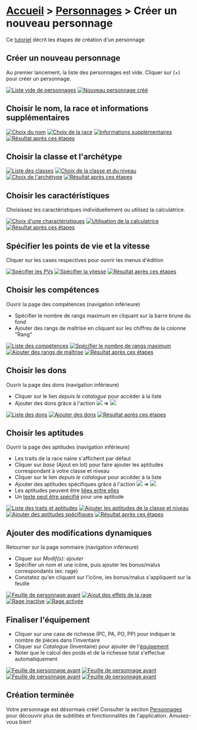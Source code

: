 # [Accueil](..) > [Personnages](character.md) > Créer un nouveau personnage

Ce [tutoriel](../tuto/README.md) décrit les étapes de création d'un personnage

## Créer un nouveau personnage

Au premier lancement, la liste des personnages est vide. Cliquer sur (+) pour créer un personnage.

<a href="../../images/character/characters-list.png"><img src="../../images/character/characters-list_small.jpg" title="Liste vide de personnages"/></a>
<a href="../../images/character/new-character-1.png"><img src="../../images/character/new-character-1_small.jpg" title="Nouveau personnage créé"/></a>

## Choisir le nom, la race et informations supplémentaires

<a href="../../images/character/new-character-2.png"><img src="../../images/character/new-character-2_small.jpg" title="Choix du nom"/></a>
<a href="../../images/character/new-character-3.png"><img src="../../images/character/new-character-3_small.jpg" title="Choix de la race"/></a>
<a href="../../images/character/new-character-4.png"><img src="../../images/character/new-character-4_small.jpg" title="Informations supplémentaires"/></a>
<a href="../../images/character/new-character-5.png"><img src="../../images/character/new-character-5_small.jpg" title="Résultat après ces étapes"/></a>

## Choisir la classe et l'archétype

<a href="../../images/character/new-character-6.png"><img src="../../images/character/new-character-6_small.jpg" title="Liste des classes"/></a>
<a href="../../images/character/new-character-7.png"><img src="../../images/character/new-character-7_small.jpg" title="Choix de la classe et du niveau"/></a>
<a href="../../images/character/new-character-8.png"><img src="../../images/character/new-character-8_small.jpg" title="Choix de l'archétype"/></a>
<a href="../../images/character/new-character-9.png"><img src="../../images/character/new-character-9_small.jpg" title="Résultat après ces étapes"/></a>

## Choisir les caractéristiques

Choisissez les caractéristiques individuellement ou utilisez la calculatrice.

<a href="../../images/character/new-character-10.png"><img src="../../images/character/new-character-10_small.jpg" title="Choix d'une charactéristiques"/></a>
<a href="../../images/character/new-character-11.png"><img src="../../images/character/new-character-11_small.jpg" title="Utilisation de la calculatrice"/></a>
<a href="../../images/character/new-character-12.png"><img src="../../images/character/new-character-12_small.jpg" title="Résultat après ces étapes"/></a>

## Spécifier les points de vie et la vitesse

Cliquer sur les cases respectives pour ouvrir les menus d'édition

<a href="../../images/character/new-character-13.png"><img src="../../images/character/new-character-13_small.jpg" title="Spécifier les PVs"/></a>
<a href="../../images/character/new-character-14.png"><img src="../../images/character/new-character-14_small.jpg" title="Spécifier la vitesse"/></a>
<a href="../../images/character/new-character-15.png"><img src="../../images/character/new-character-15_small.jpg" title="Résultat après ces étapes"/></a>

## Choisir les compétences

Ouvrir la page des compétences (navigation inférieure)
* Spécifier le nombre de rangs maximum en cliquant sur la barre brune du fond
* Ajouter des rangs de maîtrise en cliquant sur les chiffres de la colonne "Rang"

<a href="../../images/character/new-character-16.png"><img src="../../images/character/new-character-16_small.jpg" title="Liste des compétences"/></a>
<a href="../../images/character/new-character-17.png"><img src="../../images/character/new-character-17_small.jpg" title="Spécifier le nombre de rangs maximum"/></a>
<a href="../../images/character/new-character-18.png"><img src="../../images/character/new-character-18_small.jpg" title="Ajouter des rangs de maîtrise"/></a>
<a href="../../images/character/new-character-19.png"><img src="../../images/character/new-character-19_small.jpg" title="Résultat après ces étapes"/></a>

## Choisir les dons

Ouvrir la page des dons (navigation inférieure)
* Cliquer sur le lien _depuis le catalogue_ pour accéder à la liste
* Ajouter des dons grâce à l'action ![](../../images/icons/addtocharacter-off.png) => ![](../../images/icons/addtocharacter-on.png)

<a href="../../images/character/new-character-20.png"><img src="../../images/character/new-character-20_small.jpg" title="Liste des dons"/></a>
<a href="../../images/character/new-character-21.png"><img src="../../images/character/new-character-21_small.jpg" title="Ajouter des dons"/></a>
<a href="../../images/character/new-character-22.png"><img src="../../images/character/new-character-22_small.jpg" title="Résultat après ces étapes"/></a>

## Choisir les aptitudes

Ouvrir la page des aptitudes (navigation inférieure)
* Les traits de la race naine s'affichent par défaut
* Cliquer sur _base_ (Ajout en lot) pour faire ajouter les aptitudes correspondant à votre classe et niveau
* Cliquer sur le lien _depuis le catalogue_ pour accéder à la liste
* Ajouter des aptitudes spécifiques grâce à l'action ![](../../images/icons/addtocharacter-off.png) => ![](../../images/icons/addtocharacter-on.png)
* Les aptitudes peuvent être [liées entre elles](../catalog/feature-details.md)
* Un [texte peut être spécifié](../catalog/feature-details.md) pour une aptitude


<a href="../../images/character/new-character-23.png"><img src="../../images/character/new-character-23_small.jpg" title="Liste des traits et aptitudes"/></a>
<a href="../../images/character/new-character-24.png"><img src="../../images/character/new-character-24_small.jpg" title="Ajouter les aptitudes de la classe et niveau"/></a>
<a href="../../images/character/new-character-25.png"><img src="../../images/character/new-character-25_small.jpg" title="Ajouter des aptitudes spécifiques"/></a>
<a href="../../images/character/new-character-26.png"><img src="../../images/character/new-character-26_small.jpg" title="Résultat après ces étapes"/></a>

## Ajouter des modifications dynamiques

Retourner sur la page sommaire (navigation inférieure)
* Cliquer sur _Modif(s): ajouter_
* Spécifier un nom et une icône, puis ajouter les bonus/malus correspondants (ex: rage)
* Constatez qu'en cliquant sur l'icône, les bonus/malus s'appliquent sur la feuille

<a href="../../images/character/new-character-15.png"><img src="../../images/character/new-character-15_small.jpg" title="Feuille de personnage avant"/></a>
<a href="../../images/character/new-character-27.png"><img src="../../images/character/new-character-27_small.jpg" title="Ajout des effets de la rage"/></a>
<a href="../../images/character/new-character-28.png"><img src="../../images/character/new-character-28_small.jpg" title="Rage inactive"/></a>
<a href="../../images/character/new-character-29.png"><img src="../../images/character/new-character-29_small.jpg" title="Rage activée"/></a>

## Finaliser l'équipement

* Cliquer sur une case de richesse (PC, PA, PO, PP) pour indiquer le nombre de pièces dans l'inventaire
* Cliquer sur _Catalogue_ (Inventaire) pour ajouter de l'[équipement](../catalog/equipment.md)
* Noter que le calcul des poids et de la richesse total s'effectue automatiquement

<a href="../../images/character/new-character-30.png"><img src="../../images/character/new-character-30_small.jpg" title="Feuille de personnage avant"/></a>
<a href="../../images/character/new-character-31.png"><img src="../../images/character/new-character-31_small.jpg" title="Feuille de personnage avant"/></a>
<a href="../../images/character/new-character-32.png"><img src="../../images/character/new-character-32_small.jpg" title="Feuille de personnage avant"/></a>
<a href="../../images/character/new-character-33.png"><img src="../../images/character/new-character-33_small.jpg" title="Feuille de personnage avant"/></a>

## Création terminée

Votre personnage est désormais créé! Consulter la section [Personnages](character.md) pour découvrir 
plus de subtilités et fonctionnalités de l'application. Amusez-vous bien!